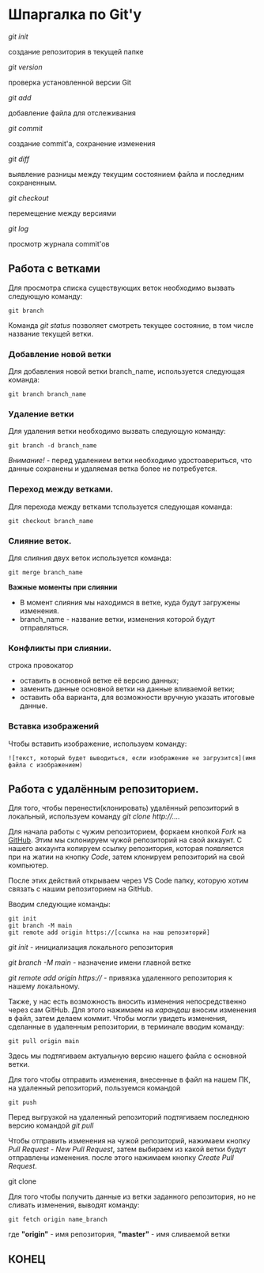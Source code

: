 # Шпаргалка по Git'у 

*git init*

создание репозитория в текущей папке

*git version*

проверка установленной версии Git

*git add*

добавление файла для отслеживания

*git commit*

создание commit'a, сохранение изменения

*git diff*

выявление разницы между текущим состоянием файла и последним сохраненным.

*git checkout*

перемещение между версиями

*git log*

просмотр журнала commit'ов

## Работа с ветками

Для просмотра списка существующих веток необходимо вызвать следующую команду:

    git branch

Команда *git status* позволяет смотреть текущее состояние, в том числе название текущей ветки.

### Добавление новой ветки

Для добавления новой ветки branch_name, используется следующая команда:

    git branch branch_name

### Удаление ветки

Для удаления ветки необходимо вызвать следующую команду:

    git branch -d branch_name

*Внимание!* - перед удалением ветки необходимо удостоавериться, что данные сохранены и удаляемая ветка более не потребуется.

### Переход между ветками.

Для перехода между ветками тспользуется следующая команда:

    git checkout branch_name

### Слияние веток.

Для слияния двух веток используется команда:

    git merge branch_name

**Важные моменты при слиянии**

* В момент слияния мы находимся в ветке, куда будут загружены изменения.
* branch_name - название ветки, изменения которой будут отправляться.

### Конфликты при слиянии.

строка провокатор

* оставить в основной ветке её версию данных;
* заменить данные основной ветки на данные вливаемой ветки;
* оставить оба варианта, для возможности вручную указать итоговые данные.

### Вставка изображений

Чтобы вставить изображение, используем команду:

    ![текст, который будет выводиться, если изображение не загрузится](имя файла с изображением)


## Работа с удалённым репозиторием.

Для того, чтобы перенести(клонировать) удалённый репозиторий в локальный, используем команду *git clone http://....*

Для начала работы с чужим репозиторием, форкаем кнопкой *Fork* на [GitHub](https://github.com/). Этим мы склонируем чужой репозиторий на свой аккаунт. С нашего аккаунта копируем ссылку репозитория, которая появляется при на жатии на кнопку *Code*, затем клонируем репозиторий на свой компьютер.

После этих действий открываем через VS Code папку, которую хотим связать с нашим репозиторием на GitHub.

Вводим следующие команды:

    git init 
    git branch -M main
    git remote add origin https://[ссылка на наш репозиторий]

*git init* - инициализация локального репозитория

*git branch -M main* - назначение имени главной ветке

*git remote add origin https://* - привязка удаленного репозитория к нашему локальному.

Также, у нас есть возможность вносить изменения непосредственно через сам GitHub. Для этого нажимаем на *карандаш* вносим изменения в файл, затем делаем коммит. Чтобы могли увидеть изменения, сделанные в удаленным репозитории, в терминале вводим команду:

    git pull origin main

Здесь мы подтягиваем актуальную версию нашего файла с основной ветки.

Для того чтобы отправить изменения, внесенные в файл на нашем ПК, на удаленный репозиторий, пользуемся командой

    git push

Перед выгрузкой на удаленный репозиторий подтягиваем последнюю версию командой *git pull*

Чтобы отправить изменения на чужой репозиторий, нажимаем кнопку *Pull Request* - *New Pull Request*, затем выбираем из какой ветки будут отправлены изменения.
после этого нажимаем кнопку *Create Pull Request*.

git clone 

Для того чтобы получить данные из ветки заданного репозитория, но не сливать изменения, выводят команду:

    git fetch origin name_branch 

где **"origin"** - имя репозитория, **"master"** - имя сливаемой ветки

## **КОНЕЦ**